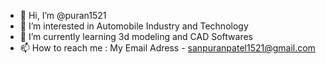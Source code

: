 - 👋 Hi, I’m @puran1521
- 👀 I’m interested in Automobile Industry and Technology
- 🌱 I’m currently learning 3d modeling and CAD Softwares
- 📫 How to reach me : My Email Adress - sanpuranpatel1521@gmail.com

<!---
puran1521/puran1521 is a ✨ special ✨ repository because its `README.md` (this file) appears on your GitHub profile.
You can click the Preview link to take a look at your changes.
--->
